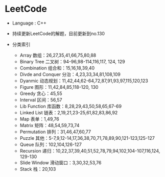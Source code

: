 # LeetCode

* Language : C++

* 持续更新LeetCode的解题，目前更新到no.130

* 分类索引
  * Array 数组：26,27,35,41,66,75,80,88
  * Binary Tree 二叉树：94-96,98-114,116,117, 124, 129
  * Combination 组合和：15,16,18,39,40
  * Divde and Conquer 分治：4,23,33,34,81,108,109
  * Dyanmic 动态规划：11,42,44,62-64,72,87,91,93,97,115,120,123
  * Figure 图形：11,42,84,85,118-120, 130
  * Greedy 贪心：45,55
  * Interval 区间：56,57
  * Lib Function 库函数：8,28,29,43,50,58,65,67-69
  * Linked List 链表：2,19,21,23-25,61,82,83,86,92
  * Map 表单：1,49,76
  * Matrix 矩阵：48,54,59,73,74
  * Permutation 排列：31,46,47,60,77
  * Puzzle 其他：5-7,9,12-14,17,36,38,70,71,78,89,90,121-123,125-127
  * Queue 队列：102,104,126-127
  * Recursion 递归：10,22,37,39,40,51,52,78,79,94,102,104-107,116,124, 129-130
  * Slide Window 滑动窗口：3,30,32,53,76
  * Stack 栈：20,103